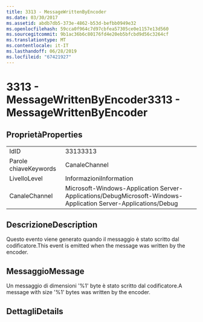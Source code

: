 ```yaml
---
title: 3313 - MessageWrittenByEncoder
ms.date: 03/30/2017
ms.assetid: abdb7db5-373e-4862-b53d-befbb0949e32
ms.openlocfilehash: 59cca0f964c7d97cbfea57305ce0e1157e13d560
ms.sourcegitcommit: 9b1ac36b6c80176fd4e20eb5bfcbd9d56c3264cf
ms.translationtype: MT
ms.contentlocale: it-IT
ms.lasthandoff: 06/28/2019
ms.locfileid: "67421927"
---
```

# <a name="3313---messagewrittenbyencoder"></a><span data-ttu-id="bc660-102">3313 - MessageWrittenByEncoder</span><span class="sxs-lookup"><span data-stu-id="bc660-102">3313 - MessageWrittenByEncoder</span></span>
## <a name="properties"></a><span data-ttu-id="bc660-103">Proprietà</span><span class="sxs-lookup"><span data-stu-id="bc660-103">Properties</span></span>  
  
|||  
|-|-|  
|<span data-ttu-id="bc660-104">Id</span><span class="sxs-lookup"><span data-stu-id="bc660-104">ID</span></span>|<span data-ttu-id="bc660-105">3313</span><span class="sxs-lookup"><span data-stu-id="bc660-105">3313</span></span>|  
|<span data-ttu-id="bc660-106">Parole chiave</span><span class="sxs-lookup"><span data-stu-id="bc660-106">Keywords</span></span>|<span data-ttu-id="bc660-107">Canale</span><span class="sxs-lookup"><span data-stu-id="bc660-107">Channel</span></span>|  
|<span data-ttu-id="bc660-108">Livello</span><span class="sxs-lookup"><span data-stu-id="bc660-108">Level</span></span>|<span data-ttu-id="bc660-109">Informazioni</span><span class="sxs-lookup"><span data-stu-id="bc660-109">Information</span></span>|  
|<span data-ttu-id="bc660-110">Canale</span><span class="sxs-lookup"><span data-stu-id="bc660-110">Channel</span></span>|<span data-ttu-id="bc660-111">Microsoft-Windows-Application Server-Applications/Debug</span><span class="sxs-lookup"><span data-stu-id="bc660-111">Microsoft-Windows-Application Server-Applications/Debug</span></span>|  
  
## <a name="description"></a><span data-ttu-id="bc660-112">Descrizione</span><span class="sxs-lookup"><span data-stu-id="bc660-112">Description</span></span>  
 <span data-ttu-id="bc660-113">Questo evento viene generato quando il messaggio è stato scritto dal codificatore.</span><span class="sxs-lookup"><span data-stu-id="bc660-113">This event is emitted when the message was written by the encoder.</span></span>  
  
## <a name="message"></a><span data-ttu-id="bc660-114">Messaggio</span><span class="sxs-lookup"><span data-stu-id="bc660-114">Message</span></span>  
 <span data-ttu-id="bc660-115">Un messaggio di dimensioni '%1' byte è stato scritto dal codificatore.</span><span class="sxs-lookup"><span data-stu-id="bc660-115">A message with size '%1' bytes was written by the encoder.</span></span>  
  
## <a name="details"></a><span data-ttu-id="bc660-116">Dettagli</span><span class="sxs-lookup"><span data-stu-id="bc660-116">Details</span></span>
